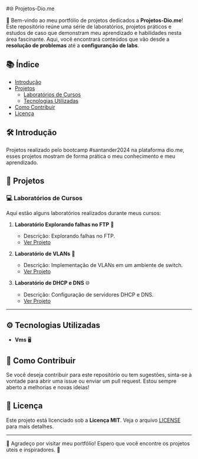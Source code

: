 #🌐 Projetos-Dio.me


👋 Bem-vindo ao meu portfólio de projetos dedicados a **Projetos-Dio.me**! Este repositório reúne uma série de laboratórios, projetos práticos e estudos de caso que demonstram meu aprendizado e habilidades nesta área fascinante. Aqui, você encontrará conteúdos que vão desde a **resolução de problemas** até a **configuranção de labs**.

## 📚 Índice

- [Introdução](#introdução)
- [Projetos](#projetos)
  - [Laboratórios de Cursos](#laboratórios-de-cursos)
   - [Tecnologias Utilizadas](#tecnologias-utilizadas)
- [Como Contribuir](#como-contribuir)
- [Licença](#licença)

## 🛠️ Introdução

Projetos realizado pelo bootcamp #santander2024 na plataforma dio.me, esses projetos mostram de forma prática o meu conhecimento e meu aprendizado.

## 📁 Projetos

### 💻 Laboratórios de Cursos

Aqui estão alguns laboratórios realizados durante meus cursos:

1. **Laboratório Explorando falhas no FTP** 🚀
   - Descrição: Explorando falhas no FTP.
   - [Ver Projeto](.laboratorios/cibersecurity-desafio-phishing)

2. **Laboratório de VLANs** 🌈
   - Descrição: Implementação de VLANs em um ambiente de switch.
   - [Ver Projeto](./laboratorios/vlans)

3. **Laboratório de DHCP e DNS** 🌐
   - Descrição: Configuração de servidores DHCP e DNS.
   - [Ver Projeto](./laboratorios/dhcp-dns)

---
 

## ⚙️ Tecnologias Utilizadas

- **Vms** 🖥️
 

## 🤝 Como Contribuir

Se você deseja contribuir para este repositório ou tem sugestões, sinta-se à vontade para abrir uma issue ou enviar um pull request. Estou sempre aberto a melhorias e novas ideias!

## 📜 Licença

Este projeto está licenciado sob a **Licença MIT**. Veja o arquivo [LICENSE](LICENSE) para mais detalhes.

---

🙏 Agradeço por visitar meu portfólio! Espero que você encontre os projetos úteis e inspiradores. 🌟
